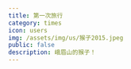 ```yaml
---
title: 第一次旅行
category: times
icon: users
img: /assets/img/us/猴子2015.jpeg
public: false
description: 峨眉山的猴子！
---
```

